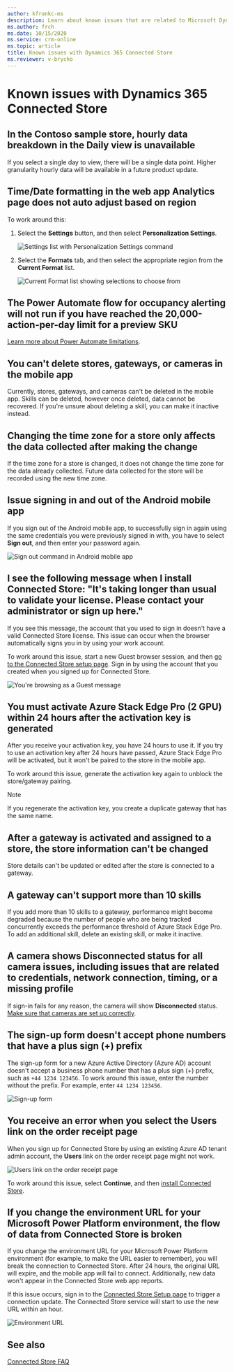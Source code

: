 ```yaml
---
author: kfrankc-ms
description: Learn about known issues that are related to Microsoft Dynamics 365 Connected Store.
ms.author: frch
ms.date: 10/15/2020
ms.service: crm-online
ms.topic: article
title: Known issues with Dynamics 365 Connected Store
ms.reviewer: v-brycho
---
```


# Known issues with Dynamics 365 Connected Store

## In the Contoso sample store, hourly data breakdown in the Daily view is unavailable

If you select a single day to view, there will be a single data point. Higher granularity hourly data will be available in a future product update.

## Time/Date formatting in the web app **Analytics** page does not auto adjust based on region

To work around this:

1. Select the **Settings** button, and then select **Personalization Settings**.

    ![Settings list with Personalization Settings command](media/known-issues-personalization-settings.PNG "Settings list with Personalization Settings command")
    
2. Select the **Formats** tab, and then select the appropriate region from the **Current Format** list.

    ![Current Format list showing selections to choose from](media/known-issues-current-format-list.PNG "Current Format list showing selections to choose from")
    
## The Power Automate flow for occupancy alerting will not run if you have reached the 20,000-action-per-day limit for a preview SKU

[Learn more about Power Automate limitations](https://docs.microsoft.com/power-automate/limits-and-config#daily-limits).

## You can't delete stores, gateways, or cameras in the mobile app

Currently, stores, gateways, and cameras can't be deleted in the mobile app. Skills can be deleted, however once deleted, data cannot be recovered. If you're unsure about deleting a skill, you can make it inactive instead.

## Changing the time zone for a store only affects the data collected after making the change

If the time zone for a store is changed, it does not change the time zone for the data already collected. Future data collected for the store will be recorded using the new time zone.

## Issue signing in and out of the Android mobile app

If you sign out of the Android mobile app, to successfully sign in again using the same credentials you were previously signed in with, you have to select **Sign out**, and then enter your password again. 

![Sign out command in Android mobile app](media/known-issues-mobile-app-sign-out.PNG "Sign out command in Android mobile app")

## I see the following message when I install Connected Store: "It's taking longer than usual to validate your license. Please contact your administrator or sign up here."

If you see this message, the account that you used to sign in doesn't have a valid Connected Store license. This issue can occur when the browser automatically signs you in by using your work account. 

To work around this issue, start a new Guest browser session, and then [go to the Connected Store setup page](https://ppe.connectedstore.dynamics.com/). Sign in by using the account that you created when you signed up for Connected Store.

![You're browsing as a Guest message](media/known-issues-guest-browser.PNG "You're browsing as a Guest message")

## You must activate Azure Stack Edge Pro (2 GPU) within 24 hours after the activation key is generated

After you receive your activation key, you have 24 hours to use it. If you try to use an activation key after 24 hours have passed, Azure Stack Edge Pro will be activated, but it won't be paired to the store in the mobile app.

To work around this issue, generate the activation key again to unblock the store/gateway pairing.

> [!NOTE]
> If you regenerate the activation key, you create a duplicate gateway that has the same name.

## After a gateway is activated and assigned to a store, the store information can't be changed

Store details can't be updated or edited after the store is connected to a gateway.

## A gateway can't support more than 10 skills

If you add more than 10 skills to a gateway, performance might become degraded because the number of people who are being tracked concurrently exceeds the performance threshold of Azure Stack Edge Pro. To add an additional skill, delete an existing skill, or make it inactive.

## A camera shows Disconnected status for all camera issues, including issues that are related to credentials, network connection, timing, or a missing profile

If sign-in fails for any reason, the camera will show **Disconnected** status. [Make sure that cameras are set up correctly](install-cameras.md).

## The sign-up form doesn't accept phone numbers that have a plus sign (+) prefix

The sign-up form for a new Azure Active Directory (Azure AD) account doesn't accept a business phone number that has a plus sign (+) prefix, such as `+44 1234 123456`. To work around this issue, enter the number without the prefix. For example, enter `44 1234 123456`.

![Sign-up form](media/known-issues-phone-prefix.PNG "Sign-up form")

## You receive an error when you select the Users link on the order receipt page

When you sign up for Connected Store by using an existing Azure AD tenant admin account, the **Users** link on the order receipt page might not work.

![Users link on the order receipt page](media/known-issues-users-link.PNG "Users link on the order receipt page")

To work around this issue, select **Continue**, and then [install Connected Store](admin-install-web-app.md).

## If you change the environment URL for your Microsoft Power Platform environment, the flow of data from Connected Store is broken

If you change the environment URL for your Microsoft Power Platform environment (for example, to make the URL easier to remember), you will break the connection to Connected Store. After 24 hours, the original URL will expire, and the mobile app will fail to connect. Additionally, new data won't appear in the Connected Store web app reports.

If this issue occurs, sign in to the [Connected Store Setup page](https://ppe.connectedstore.dynamics.com/) to trigger a connection update. The Connected Store service will start to use the new URL within an hour.

![Environment URL](media/known-issues-environmental-url.PNG "Environment URL")

## See also

[Connected Store FAQ](faq.md)
